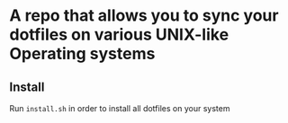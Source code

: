 # A repo that allows you to sync your dotfiles on various UNIX-like Operating systems

## Install

Run `install.sh` in order to install all dotfiles on your system

